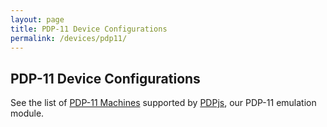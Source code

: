 ```yaml
---
layout: page
title: PDP-11 Device Configurations
permalink: /devices/pdp11/
---
```


PDP-11 Device Configurations
----------------------------

See the list of [PDP-11 Machines](machine/) supported by [PDPjs](/modules/pdp11/), our PDP-11 emulation module.
